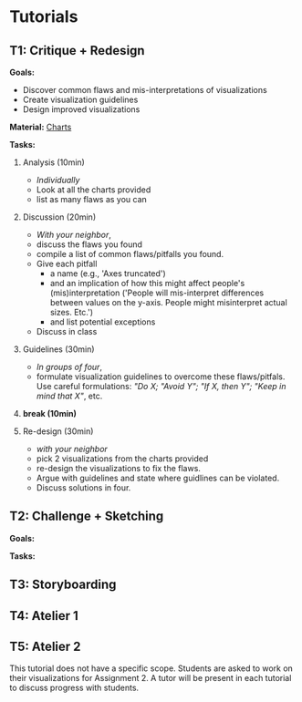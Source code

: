 # Tutorials

## T1: Critique + Redesign

__Goals:__
* Discover common flaws and mis-interpretations of visualizations
* Create visualization guidelines
* Design improved visualizations

__Material:__ [Charts](junkcharts.md)

__Tasks:__

1. Analysis (10min)
   * _Individually_
   * Look at all the charts provided
   * list as many flaws as you can
2. Discussion (20min)
   * _With your neighbor_, 
   * discuss the flaws you found 
   * compile a list of common flaws/pitfalls you found. 
   * Give each pitfall 
      * a name (e.g., 'Axes truncated') 
      * and an implication of how this might affect people's (mis)interpretation ('People will mis-interpret differences between values on the y-axis. People might misinterpret actual sizes. Etc.')
      * and list potential exceptions
   * Discuss in class
3. Guidelines (30min)
   * _In groups of four_,
   * formulate visualization guidelines to overcome these flaws/pitfals. Use careful formulations: _"Do X; "Avoid Y"; "If X, then Y"; "Keep in mind that X"_, etc.

4. __break (10min)__

5. Re-design (30min)
   * _with your neighbor_
   * pick 2 visualizations from the charts provided
   * re-design the visualizations to fix the flaws. 
   * Argue with guidelines and state where guidlines can be violated.
   * Discuss solutions in four.




## T2: Challenge + Sketching

__Goals:__


__Tasks:__

## T3: Storyboarding


## T4: Atelier 1


## T5: Atelier 2

This tutorial does not have a specific scope. Students are asked to work on their visualizations for Assignment 2. A tutor will be present in each tutorial to discuss progress with students. 
